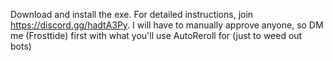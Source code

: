 Download and install the exe.
For detailed instructions, join https://discord.gg/hadtA3Py.
I will have to manually approve anyone, so DM me (Frosttide) first
with what you'll use AutoReroll for (just to weed out bots)
